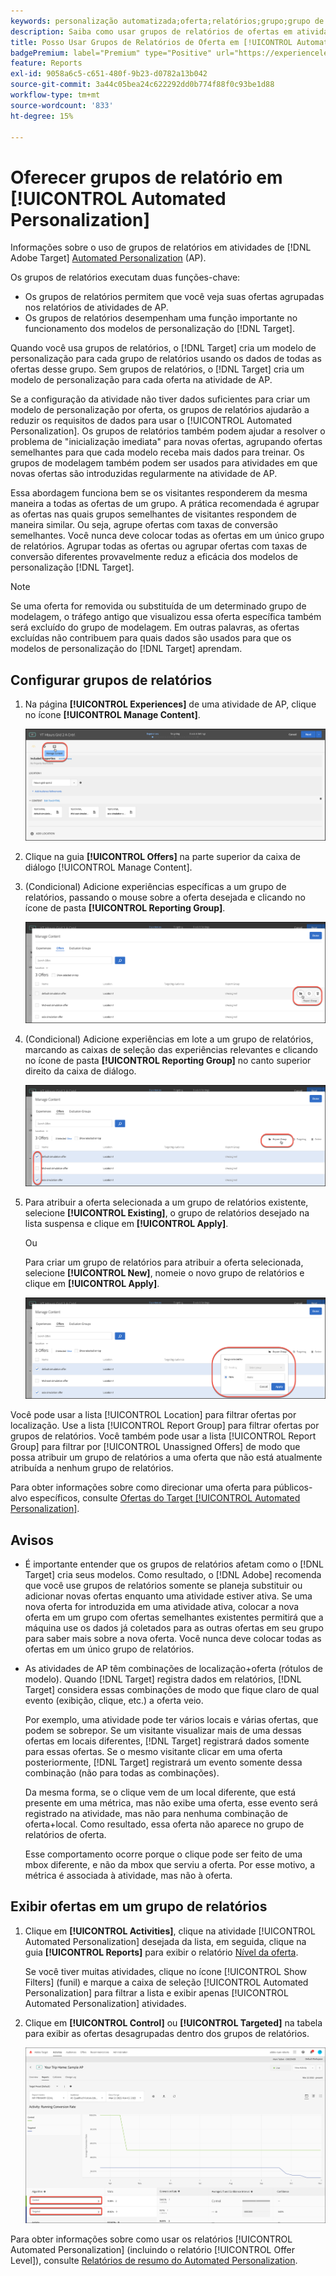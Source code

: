 ```yaml
---
keywords: personalização automatizada;oferta;relatórios;grupo;grupo de relatórios;automated personalization;offer;reporting;group;reporting group;ap
description: Saiba como usar grupos de relatórios de ofertas em atividades do  [!DNL Adobe Target] [!UICONTROL Automated Personalization].
title: Posso Usar Grupos de Relatórios de Oferta em [!UICONTROL Automated Personalization] Atividades?
badgePremium: label="Premium" type="Positive" url="https://experienceleague.adobe.com/docs/target/using/introduction/intro.html?lang=en#premium newtab=true" tooltip="Consulte o que está incluído no Target Premium."
feature: Reports
exl-id: 9058a6c5-c651-480f-9b23-d0782a13b042
source-git-commit: 3a44c05bea24c622292dd0b774f88f0c93be1d88
workflow-type: tm+mt
source-wordcount: '833'
ht-degree: 15%

---
```


# Oferecer grupos de relatório em [!UICONTROL Automated Personalization]

Informações sobre o uso de grupos de relatórios em atividades de [!DNL Adobe Target] [Automated Personalization](/help/main/c-activities/t-automated-personalization/automated-personalization.md) (AP).

Os grupos de relatórios executam duas funções-chave:

* Os grupos de relatórios permitem que você veja suas ofertas agrupadas nos relatórios de atividades de AP.
* Os grupos de relatórios desempenham uma função importante no funcionamento dos modelos de personalização do [!DNL Target].

Quando você usa grupos de relatórios, o [!DNL Target] cria um modelo de personalização para cada grupo de relatórios usando os dados de todas as ofertas desse grupo. Sem grupos de relatórios, o [!DNL Target] cria um modelo de personalização para cada oferta na atividade de AP.

Se a configuração da atividade não tiver dados suficientes para criar um modelo de personalização por oferta, os grupos de relatórios ajudarão a reduzir os requisitos de dados para usar o [!UICONTROL Automated Personalization]. Os grupos de relatórios também podem ajudar a resolver o problema de &quot;inicialização imediata&quot; para novas ofertas, agrupando ofertas semelhantes para que cada modelo receba mais dados para treinar. Os grupos de modelagem também podem ser usados para atividades em que novas ofertas são introduzidas regularmente na atividade de AP.

Essa abordagem funciona bem se os visitantes responderem da mesma maneira a todas as ofertas de um grupo. A prática recomendada é agrupar as ofertas nas quais grupos semelhantes de visitantes respondem de maneira similar. Ou seja, agrupe ofertas com taxas de conversão semelhantes. Você nunca deve colocar todas as ofertas em um único grupo de relatórios. Agrupar todas as ofertas ou agrupar ofertas com taxas de conversão diferentes provavelmente reduz a eficácia dos modelos de personalização [!DNL Target].

>[!NOTE]
>
>Se uma oferta for removida ou substituída de um determinado grupo de modelagem, o tráfego antigo que visualizou essa oferta específica também será excluído do grupo de modelagem. Em outras palavras, as ofertas excluídas não contribuem para quais dados são usados para que os modelos de personalização do [!DNL Target] aprendam.

## Configurar grupos de relatórios

1. Na página **[!UICONTROL Experiences]** de uma atividade de AP, clique no ícone **[!UICONTROL Manage Content]**.

   ![Ícone Gerenciar Conteúdo](/help/main/c-reports/assets/ap_manage_content.png)

1. Clique na guia **[!UICONTROL Offers]** na parte superior da caixa de diálogo [!UICONTROL Manage Content].
1. (Condicional) Adicione experiências específicas a um grupo de relatórios, passando o mouse sobre a oferta desejada e clicando no ícone de pasta **[!UICONTROL Reporting Group]**.

   ![Ícone do Grupo de Relatórios](/help/main/c-reports/assets/ap_manage_content_2.png)

1. (Condicional) Adicione experiências em lote a um grupo de relatórios, marcando as caixas de seleção das experiências relevantes e clicando no ícone de pasta **[!UICONTROL Reporting Group]** no canto superior direito da caixa de diálogo.

   ![Ícone do Grupo de Relatórios](/help/main/c-reports/assets/ap_manage_content_3.png)

1. Para atribuir a oferta selecionada a um grupo de relatórios existente, selecione **[!UICONTROL Existing]**, o grupo de relatórios desejado na lista suspensa e clique em **[!UICONTROL Apply]**.

   Ou

   Para criar um grupo de relatórios para atribuir a oferta selecionada, selecione **[!UICONTROL New]**, nomeie o novo grupo de relatórios e clique em **[!UICONTROL Apply]**.

   ![Novo ícone para criar um novo grupo de relatórios](/help/main/c-reports/assets/ap_reporting_groups.png)

Você pode usar a lista [!UICONTROL Location] para filtrar ofertas por localização. Use a lista [!UICONTROL Report Group] para filtrar ofertas por grupos de relatórios. Você também pode usar a lista [!UICONTROL Report Group] para filtrar por [!UICONTROL Unassigned Offers] de modo que possa atribuir um grupo de relatórios a uma oferta que não está atualmente atribuída a nenhum grupo de relatórios.

Para obter informações sobre como direcionar uma oferta para públicos-alvo específicos, consulte [Ofertas do Target [!UICONTROL Automated Personalization]](/help/main/c-activities/t-automated-personalization/ap-target-offers.md#task_F207ED7A41B84FD39BB6FCBFABF4B23E).

## Avisos

* É importante entender que os grupos de relatórios afetam como o [!DNL Target] cria seus modelos. Como resultado, o [!DNL Adobe] recomenda que você use grupos de relatórios somente se planeja substituir ou adicionar novas ofertas enquanto uma atividade estiver ativa. Se uma nova oferta for introduzida em uma atividade ativa, colocar a nova oferta em um grupo com ofertas semelhantes existentes permitirá que a máquina use os dados já coletados para as outras ofertas em seu grupo para saber mais sobre a nova oferta. Você nunca deve colocar todas as ofertas em um único grupo de relatórios.

* As atividades de AP têm combinações de localização+oferta (rótulos de modelo). Quando [!DNL Target] registra dados em relatórios, [!DNL Target] considera essas combinações de modo que fique claro de qual evento (exibição, clique, etc.) a oferta veio.

  Por exemplo, uma atividade pode ter vários locais e várias ofertas, que podem se sobrepor. Se um visitante visualizar mais de uma dessas ofertas em locais diferentes, [!DNL Target] registrará dados somente para essas ofertas. Se o mesmo visitante clicar em uma oferta posteriormente, [!DNL Target] registrará um evento somente dessa combinação (não para todas as combinações).

  Da mesma forma, se o clique vem de um local diferente, que está presente em uma métrica, mas não exibe uma oferta, esse evento será registrado na atividade, mas não para nenhuma combinação de oferta+local. Como resultado, essa oferta não aparece no grupo de relatórios de oferta.

  Esse comportamento ocorre porque o clique pode ser feito de uma mbox diferente, e não da mbox que serviu a oferta. Por esse motivo, a métrica é associada à atividade, mas não à oferta.

## Exibir ofertas em um grupo de relatórios

1. Clique em **[!UICONTROL Activities]**, clique na atividade [!UICONTROL Automated Personalization] desejada da lista, em seguida, clique na guia **[!UICONTROL Reports]** para exibir o relatório [Nível da oferta](/help/main/c-reports/personalization-reports/reports-ap.md).

   Se você tiver muitas atividades, clique no ícone [!UICONTROL Show Filters] (funil) e marque a caixa de seleção [!UICONTROL Automated Personalization] para filtrar a lista e exibir apenas [!UICONTROL Automated Personalization] atividades.

1. Clique em **[!UICONTROL Control]** ou **[!UICONTROL Targeted]** na tabela para exibir as ofertas desagrupadas dentro dos grupos de relatórios.

   ![Grupos de ofertas: controle e direcionado](/help/main/c-reports/c-report-settings/assets/offer-groups.png)

Para obter informações sobre como usar os relatórios [!UICONTROL Automated Personalization] (incluindo o relatório [!UICONTROL Offer Level]), consulte [Relatórios de resumo do Automated Personalization](/help/main/c-reports/personalization-reports/reports-ap.md).



